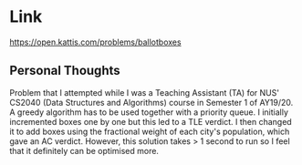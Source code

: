 # Link

https://open.kattis.com/problems/ballotboxes

## Personal Thoughts

Problem that I attempted while I was a Teaching Assistant (TA) for NUS' CS2040 (Data Structures and Algorithms) course in Semester 1 of AY19/20. A greedy algorithm has to be used together with a priority queue. I initially incremented boxes one by one but this led to a TLE verdict. I then changed it to add boxes using the fractional  weight of each city's population, which gave an AC verdict. However, this solution takes > 1 second to run so I feel that it definitely can be optimised more.

